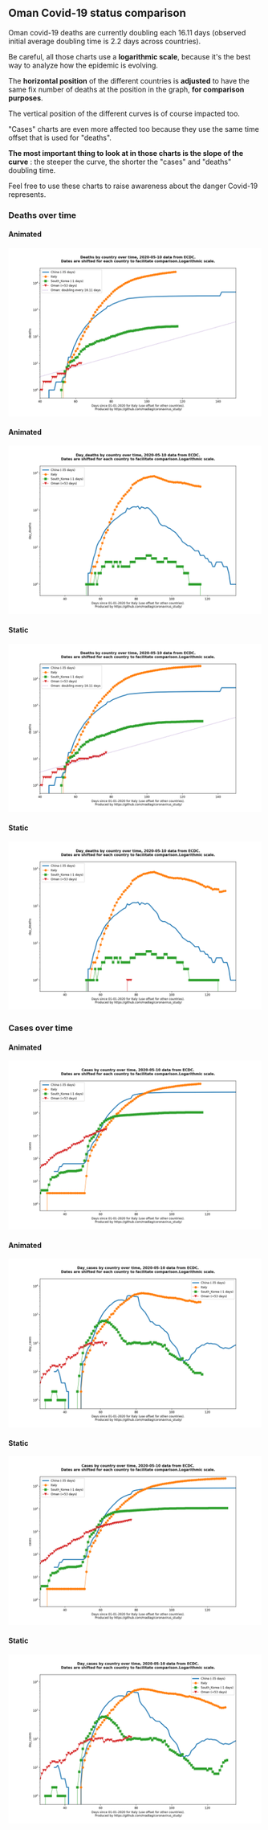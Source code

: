 ## Oman Covid-19 status comparison 

Oman covid-19 deaths are currently doubling each 16.11 days (observed initial average doubling time is 2.2 days across countries).



Be careful, all those charts use a **logarithmic scale**, because it's the best way to analyze how the epidemic is evolving.
 
The **horizontal position** of the different countries is **adjusted** to have the same fix number of deaths at the position in the graph, **for comparison purposes**.

The vertical position of the different curves is of course impacted too.

"Cases" charts are even more affected too because they use the same time offset that is used for "deaths".

**The most important thing to look at in those charts is the slope of the curve** : the steeper the curve, the shorter the "cases" and "deaths" doubling time.

Feel free to use these charts to raise awareness about the danger Covid-19 represents. 


 
### Deaths over time
 
#### Animated
![Oman covid-19 deaths animated chart](https://raw.githubusercontent.com/madlag/coronavirus_study/master/notebooks/graphs/2020-05-10/countries/Oman/2020-05-10_Oman_deaths.gif "Oman covid-19 deaths animated chart")   
 
#### Animated
![Oman covid-19 daily deaths animated chart](https://raw.githubusercontent.com/madlag/coronavirus_study/master/notebooks/graphs/2020-05-10/countries/Oman/2020-05-10_Oman_day_deaths.gif "Oman covid-19 day_deaths animated chart")   
 
#### Static
![Oman covid-19 deaths static chart](https://raw.githubusercontent.com/madlag/coronavirus_study/master/notebooks/graphs/2020-05-10/countries/Oman/2020-05-10_Oman_deaths.png "Oman covid-19 deaths static chart")   
 
#### Static
![Oman covid-19 daily deaths static chart](https://raw.githubusercontent.com/madlag/coronavirus_study/master/notebooks/graphs/2020-05-10/countries/Oman/2020-05-10_Oman_day_deaths.png "Oman covid-19 day_deaths static chart")   

 
### Cases over time
 
#### Animated
![Oman covid-19 cases animated chart](https://raw.githubusercontent.com/madlag/coronavirus_study/master/notebooks/graphs/2020-05-10/countries/Oman/2020-05-10_Oman_cases.gif "Oman covid-19 cases animated chart")   
 
#### Animated
![Oman covid-19 daily cases animated chart](https://raw.githubusercontent.com/madlag/coronavirus_study/master/notebooks/graphs/2020-05-10/countries/Oman/2020-05-10_Oman_day_cases.gif "Oman covid-19 day_cases animated chart")   
 
#### Static
![Oman covid-19 cases static chart](https://raw.githubusercontent.com/madlag/coronavirus_study/master/notebooks/graphs/2020-05-10/countries/Oman/2020-05-10_Oman_cases.png "Oman covid-19 cases static chart")   
 
#### Static
![Oman covid-19 daily cases static chart](https://raw.githubusercontent.com/madlag/coronavirus_study/master/notebooks/graphs/2020-05-10/countries/Oman/2020-05-10_Oman_day_cases.png "Oman covid-19 day_cases static chart")   

